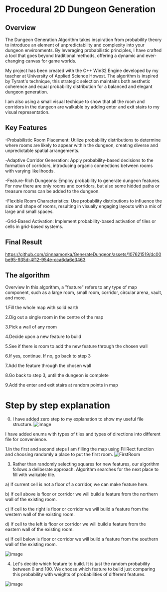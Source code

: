 # Procedural 2D Dungeon Generation

## Overview ##
The Dungeon Generation Algorithm takes inspiration from probability theory to introduce an element of unpredictability and complexity into your dungeon environments. By leveraging probabilistic principles, I have crafted a tool that goes beyond traditional methods, offering a dynamic and ever-changing canvas for game worlds.

My project has been created with the C++ Win32 Engine developed by my teacher at University of Applied Science Howest.
The algorithm is inspired by Tyrant's technique, this strategic selection maintains both aesthetic coherence and equal probability distribution for a balanced and elegant dungeon generation. 

I am also using a small visual techique to show that all the room and corridors in the dungeon are walkable by adding enter and exit stairs to my visual representation.

## Key Features ##

-Probabilistic Room Placement: Utilize probability distributions to determine where rooms are likely to appear within the dungeon, creating diverse and unpredictable spatial arrangements.

-Adaptive Corridor Generation: Apply probability-based decisions to the formation of corridors, introducing organic connections between rooms with varying likelihoods.

-Feature-Rich Dungeons: Employ probability to generate dungeon features. For now there are only rooms and corridors, but also some hidded paths or treasure rooms can be added to the dungeon.

-Flexible Room Characteristics: Use probability distributions to influence the size and shape of rooms, resulting in visually engaging layouts with a mix of large and small spaces.

-Grid-Based Activation: Implement probability-based activation of tiles or cells in grid-based systems.

## Final Result ##

https://github.com/cinnaamonka/GenerateDungeon/assets/107621519/dc00be95-935d-4f12-954e-cca6da6e3463

## The algorithm ##

Overview
In this algorithm, a "feature" refers to any type of map component, such as a large room, small room, corridor, circular arena, vault, and more.

1.Fill the whole map with solid earth

2.Dig out a single room in the centre of the map

3.Pick a wall of any room

4.Decide upon a new feature to build

5.See if there is room to add the new feature through the chosen wall

6.If yes, continue. If no, go back to step 3

7.Add the feature through the chosen wall

8.Go back to step 3, until the dungeon is complete

9.Add the enter and exit stairs at random points in map

# Step by step explanation #

0. I have added zero step to my explanation to show my useful file structure. 
![image](https://github.com/cinnaamonka/GenerateDungeon/assets/107621519/6450fb17-c919-406f-8f70-3895e6481e79)

I have added enums with types of tiles and types of directions into different file for convenience.

1.In the first and second steps I am filling the map using FillRect function and choosing randomly a place to put the first room.
![FirstRoom](https://github.com/cinnaamonka/GenerateDungeon/assets/107621519/1e0f80d9-0ea5-4c5b-9d64-0393bbc053ae)

3. Rather than randomly selecting squares for new features, our algorithm follows a deliberate approach. Algorithm searches for the next place to fill with walkable tile.

a) If current cell is not a floor of a corridor, we can make feature here.

b) If cell above is floor or corridor we will build a feature from the northern wall of the existing room.

c) If cell to the right is floor or corridor we will build a feature from the western wall of the existing room.

d) If cell to the left is floor or corridor we will build a feature from the eastern wall of the existing room.

e) If cell below is floor or corridor we will build a feature from the southern wall of the existing room.

![image](https://github.com/cinnaamonka/GenerateDungeon/assets/107621519/0f680bdb-0c3f-419b-a4c7-7c3859b37752)

4. Let's decide which feature to build. It is just the random probability between 0 and 100. We choose which feature to build just comparing this probability with weights of probabilities of different features.

![image](https://github.com/cinnaamonka/GenerateDungeon/assets/107621519/ac52897e-22d1-4f0c-9ad3-642cc10bc11f)


